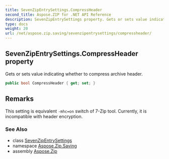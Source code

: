 ```yaml
---
title: SevenZipEntrySettings.CompressHeader
second_title: Aspose.ZIP for .NET API Reference
description: SevenZipEntrySettings property. Gets or sets value indicating whether to compress archive header
type: docs
weight: 20
url: /net/aspose.zip.saving/sevenzipentrysettings/compressheader/
---
```

## SevenZipEntrySettings.CompressHeader property

Gets or sets value indicating whether to compress archive header.

```csharp
public bool CompressHeader { get; set; }
```

## Remarks

This setting is equivalent `-mhc=on` switch of 7-Zip tool. Currently, it is incompatible with header encryption.

### See Also

* class [SevenZipEntrySettings](../)
* namespace [Aspose.Zip.Saving](../../sevenzipentrysettings/)
* assembly [Aspose.Zip](../../../)


